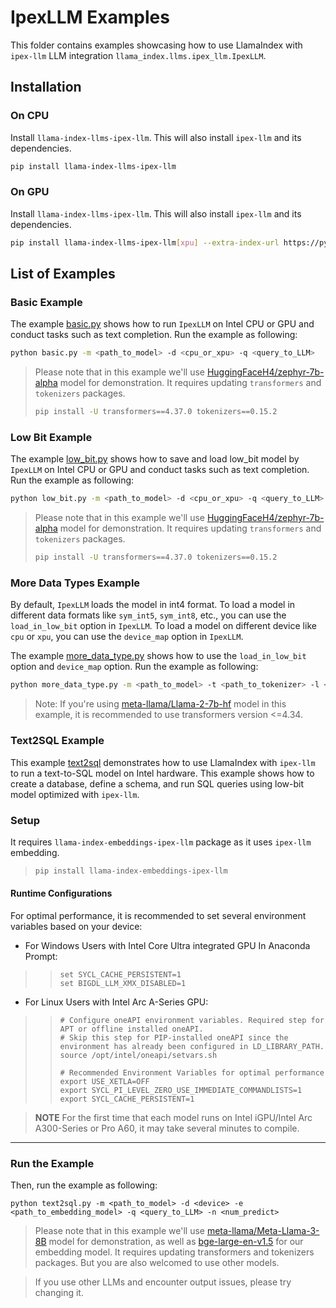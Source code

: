 # IpexLLM Examples

This folder contains examples showcasing how to use LlamaIndex with `ipex-llm` LLM integration `llama_index.llms.ipex_llm.IpexLLM`.

## Installation

### On CPU

Install `llama-index-llms-ipex-llm`. This will also install `ipex-llm` and its dependencies.

```bash
pip install llama-index-llms-ipex-llm
```

### On GPU

Install `llama-index-llms-ipex-llm`. This will also install `ipex-llm` and its dependencies.

```bash
pip install llama-index-llms-ipex-llm[xpu] --extra-index-url https://pytorch-extension.intel.com/release-whl/stable/xpu/us/
```

## List of Examples

### Basic Example

The example [basic.py](./basic.py) shows how to run `IpexLLM` on Intel CPU or GPU and conduct tasks such as text completion. Run the example as following:

```bash
python basic.py -m <path_to_model> -d <cpu_or_xpu> -q <query_to_LLM>
```

> Please note that in this example we'll use [HuggingFaceH4/zephyr-7b-alpha](https://huggingface.co/HuggingFaceH4/zephyr-7b-alpha) model for demonstration. It requires updating `transformers` and `tokenizers` packages.
>
> ```bash
> pip install -U transformers==4.37.0 tokenizers==0.15.2
> ```

### Low Bit Example

The example [low_bit.py](./low_bit.py) shows how to save and load low_bit model by `IpexLLM` on Intel CPU or GPU and conduct tasks such as text completion. Run the example as following:

```bash
python low_bit.py -m <path_to_model> -d <cpu_or_xpu> -q <query_to_LLM> -s <save_low_bit_dir>
```

> Please note that in this example we'll use [HuggingFaceH4/zephyr-7b-alpha](https://huggingface.co/HuggingFaceH4/zephyr-7b-alpha) model for demonstration. It requires updating `transformers` and `tokenizers` packages.
>
> ```bash
> pip install -U transformers==4.37.0 tokenizers==0.15.2
> ```

### More Data Types Example

By default, `IpexLLM` loads the model in int4 format. To load a model in different data formats like `sym_int5`, `sym_int8`, etc., you can use the `load_in_low_bit` option in `IpexLLM`. To load a model on different device like `cpu` or `xpu`, you can use the `device_map` option in `IpexLLM`.

The example [more_data_type.py](./more_data_type.py) shows how to use the `load_in_low_bit` option and `device_map` option. Run the example as following:

```bash
python more_data_type.py -m <path_to_model> -t <path_to_tokenizer> -l <low_bit_format> -d <device> -q <query_to_LLM>
```

> Note: If you're using [meta-llama/Llama-2-7b-hf](https://huggingface.co/meta-llama/Llama-2-7b-hf) model in this example, it is recommended to use transformers version
> <=4.34.

### Text2SQL Example
This example [text2sql](./text2sql.py) demonstrates how to use LlamaIndex with `ipex-llm` to run a text-to-SQL model on Intel hardware. This example shows how to create a database, define a schema, and run SQL queries using low-bit model optimized with `ipex-llm`. 
### Setup
It requires `llama-index-embeddings-ipex-llm` package as it uses `ipex-llm` embedding.
>
> ```bash
> pip install llama-index-embeddings-ipex-llm
> ```

#### Runtime Configurations
For optimal performance, it is recommended to set several environment variables based on your device:

- For Windows Users with Intel Core Ultra integrated GPU
In Anaconda Prompt: 
>>```
>>set SYCL_CACHE_PERSISTENT=1
>>set BIGDL_LLM_XMX_DISABLED=1
>>```


- For Linux Users with Intel Arc A-Series GPU:
>>```
>># Configure oneAPI environment variables. Required step for APT or offline installed oneAPI.
>># Skip this step for PIP-installed oneAPI since the environment has already been configured in LD_LIBRARY_PATH.
>>source /opt/intel/oneapi/setvars.sh
>>
>># Recommended Environment Variables for optimal performance
>>export USE_XETLA=OFF
>>export SYCL_PI_LEVEL_ZERO_USE_IMMEDIATE_COMMANDLISTS=1
>>export SYCL_CACHE_PERSISTENT=1
>>```

>**NOTE** For the first time that each model runs on Intel iGPU/Intel Arc A300-Series or Pro A60, it may take several minutes to compile.

----
### Run the Example
Then, run the example as following:

```
python text2sql.py -m <path_to_model> -d <device> -e <path_to_embedding_model> -q <query_to_LLM> -n <num_predict>
```

>Please note that in this example we'll use [meta-llama/Meta-Llama-3-8B](https://huggingface.co/meta-llama/Meta-Llama-3-8B) model for demonstration, as well as [bge-large-en-v1.5](https://huggingface.co/BAAI/bge-large-en-v1.5) for our embedding model. It requires updating transformers and tokenizers packages. But you are also welcomed to use other models.

>If you use other LLMs and encounter output issues, please try changing it. 
